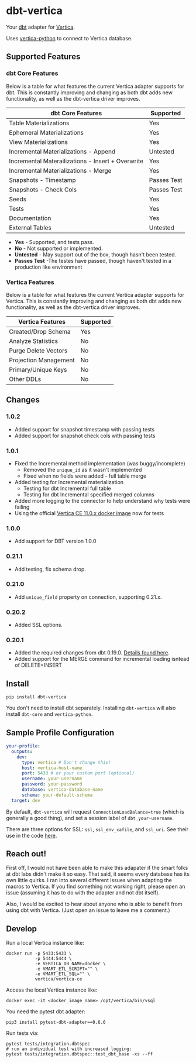 # dbt-vertica

Your [dbt](https://www.getdbt.com/) adapter for [Vertica](https://www.vertica.com/).

Uses [vertica-python](https://github.com/vertica/vertica-python) to connect to Vertica database.

## Supported Features

### dbt Core Features

Below is a table for what features the current Vertica adapter supports for dbt. This is constantly improving and changing as both dbt adds new functionality, as well as the dbt-vertica driver improves.

| dbt Core Features                                 | Supported   |
| ------------------------------------------------- | ----------- |
| Table Materializations                            | Yes         |
| Ephemeral Materializations                        | Yes         |
| View Materializations                             | Yes         |
| Incremental Materializations - Append             | Untested    |
| Incremental Materailizations - Insert + Overwrite | Yes         |
| Incremental Materializations - Merge              | Yes         |
| Snapshots - Timestamp                             | Passes Test |
| Snapshots - Check Cols                            | Passes Test |
| Seeds                                             | Yes         |
| Tests                                             | Yes         |
| Documentation                                     | Yes         |
| External Tables                                   | Untested    |

* **Yes** - Supported, and tests pass.
* **No** - Not supported or implemented.
* **Untested** - May support out of the box, though hasn't been tested.
* **Passes Test** -The testes have passed, though haven't tested in a production like environment

### Vertica Features

Below is a table for what features the current Vertica adapter supports for Vertica. This is constantly improving and changing as both dbt adds new functionality, as well as the dbt-vertica driver improves.

| Vertica Features      | Supported |    
| --------------------- | --------- |
| Created/Drop Schema   | Yes       |
| Analyze Statistics    | No        |
| Purge Delete Vectors  | No        |
| Projection Management | No        |
| Primary/Unique Keys   | No        |
| Other DDLs            | No        |

## Changes

### 1.0.2
- Added support for snapshot timestamp with passing tests
- Added support for snapshot check cols with passing tests

### 1.0.1

- Fixed the Incremental method implementation (was buggy/incomplete)
   - Removed the `unique_id` as it wasn't implemented
   - Fixed when no fields were added - full table merge
- Added testing for Incremental materialization
  - Testing for dbt Incremental full table
  - Testing for dbt Incremental specified merged columns
- Added more logging to the connector to help understand why tests were failing
- Using the official [Vertica CE 11.0.x docker image](https://hub.docker.com/r/vertica/vertica-ce) now for tests

### 1.0.0

- Add support for DBT version 1.0.0

### 0.21.1

- Add testing, fix schema drop.

### 0.21.0

- Add `unique_field` property on connection, supporting 0.21.x.

### 0.20.2

- Added SSL options.

### 0.20.1
- Added the required changes from dbt 0.19.0. [Details found here](https://docs.getdbt.com/docs/guides/migration-guide/upgrading-to-0-19-0#for-dbt-plugin-maintainers).
- Added support for the MERGE command for incremental loading isntead of DELETE+INSERT

## Install

```
pip install dbt-vertica
```

You don't need to install dbt separately. Installing `dbt-vertica` will also install `dbt-core` and `vertica-python`.

## Sample Profile Configuration

```yaml
your-profile:
  outputs:
    dev:
      type: vertica # Don't change this!
      host: vertica-host-name
      port: 5433 # or your custom port (optional)
      username: your-username
      password: your-password
      database: vertica-database-name
      schema: your-default-schema
  target: dev
```

By default, `dbt-vertica` will request `ConnectionLoadBalance=true` (which is generally a good thing), and set a session label of `dbt_your-username`.

There are three options for SSL: `ssl`, `ssl_env_cafile`, and `ssl_uri`.
See their use in the code [here](https://github.com/mpcarter/dbt-vertica/blob/d15f925049dabd2833b4d88304edd216e3f654ed/dbt/adapters/vertica/connections.py#L72-L87).

## Reach out!

First off, I would not have been able to make this adapater if the smart folks at dbt labs didn't make it so easy. That said, it seems every database has its own little quirks. I ran into several different issues when adapting the macros to Vertica. If you find something not working right, please open an issue (assuming it has to do with the adapter and not dbt itself).

Also, I would be excited to hear about anyone who is able to benefit from using dbt with Vertica. (Just open an issue to leave me a comment.)

## Develop

Run a local Vertica instance like:

    docker run -p 5433:5433 \
               -p 5444:5444 \
               -e VERTICA_DB_NAME=docker \
               -e VMART_ETL_SCRIPT="" \
               -e VMART_ETL_SQL="" \
               vertica/vertica-ce

Access the local Vertica instance like:

    docker exec -it <docker_image_name> /opt/vertica/bin/vsql

You need the pytest dbt adapter:

    pip3 install pytest-dbt-adapter==0.6.0

Run tests via:

    pytest tests/integration.dbtspec
    # run an individual test with increased logging:
    pytest tests/integration.dbtspec::test_dbt_base -xs --ff

